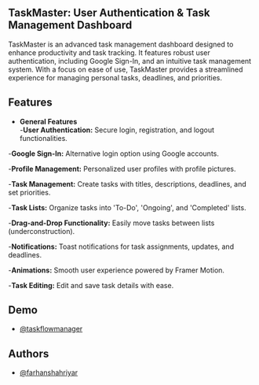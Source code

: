 ## TaskMaster: User Authentication & Task Management Dashboard

TaskMaster is an advanced task management dashboard designed to enhance productivity and task tracking. It features robust user authentication, including Google Sign-In, and an intuitive task management system. With a focus on ease of use, TaskMaster provides a streamlined experience for managing personal tasks, deadlines, and priorities.
## Features

- **General Features**  
-**User Authentication:** Secure login, registration, and logout functionalities.

-**Google Sign-In:** Alternative login option using Google accounts.

-**Profile Management:** Personalized user profiles with profile pictures.

-**Task Management:** Create tasks with titles, descriptions, deadlines, and set priorities.

-**Task Lists:** Organize tasks into 'To-Do', 'Ongoing', and 'Completed' lists.

-**Drag-and-Drop Functionality:** Easily move tasks between lists (underconstruction).

-**Notifications:** Toast notifications for task assignments, updates, and deadlines.

-**Animations:** Smooth user experience powered by Framer Motion.

-**Task Editing:** Edit and save task details with ease.

## Demo

- [@taskflowmanager](https://taskflowmanager.netlify.app/)


## Authors

- [@farhanshahriyar](https://github.com/farhanshahriyar)


